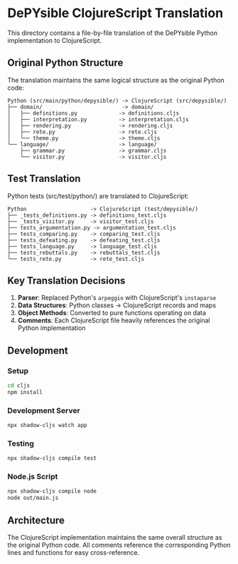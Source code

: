 # DePYsible ClojureScript Translation

This directory contains a file-by-file translation of the DePYsible Python implementation to ClojureScript.

## Original Python Structure

The translation maintains the same logical structure as the original Python code:

```
Python (src/main/python/depysible/) -> ClojureScript (src/depysible/)
├── domain/                         -> domain/
│   ├── definitions.py             -> definitions.cljs
│   ├── interpretation.py          -> interpretation.cljs  
│   ├── rendering.py               -> rendering.cljs
│   ├── rete.py                    -> rete.cljs
│   └── theme.py                   -> theme.cljs
└── language/                      -> language/
    ├── grammar.py                 -> grammar.cljs
    └── visitor.py                 -> visitor.cljs
```

## Test Translation

Python tests (src/test/python/) are translated to ClojureScript:

```
Python                    -> ClojureScript (test/depysible/)
├── _tests_definitions.py -> definitions_test.cljs
├── _tests_visitor.py     -> visitor_test.cljs
├── tests_argumentation.py -> argumentation_test.cljs
├── tests_comparing.py    -> comparing_test.cljs
├── tests_defeating.py    -> defeating_test.cljs
├── tests_language.py     -> language_test.cljs
├── tests_rebuttals.py    -> rebuttals_test.cljs
└── tests_rete.py         -> rete_test.cljs
```

## Key Translation Decisions

1. **Parser**: Replaced Python's `arpeggio` with ClojureScript's `instaparse`
2. **Data Structures**: Python classes -> ClojureScript records and maps
3. **Object Methods**: Converted to pure functions operating on data
4. **Comments**: Each ClojureScript file heavily references the original Python implementation

## Development

### Setup
```bash
cd cljs
npm install
```

### Development Server
```bash
npx shadow-cljs watch app
```

### Testing
```bash
npx shadow-cljs compile test
```

### Node.js Script
```bash
npx shadow-cljs compile node
node out/main.js
```

## Architecture

The ClojureScript implementation maintains the same overall structure as the original Python code. All comments reference the corresponding Python lines and functions for easy cross-reference. 
